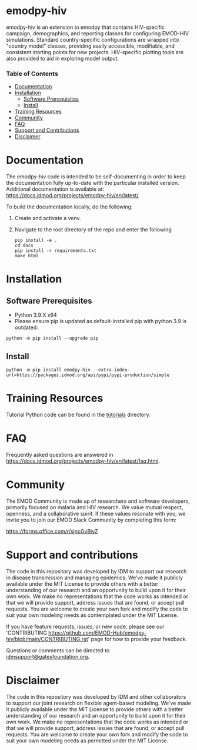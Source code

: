 # emodpy-hiv
emodpy-hiv is an extension to emodpy that contains HIV-specific campaign, demographics, and reporting classes for 
configuring EMOD-HIV simulations. Standard country-specific configurations are wrapped into "country model" classes, 
providing easily accessible, modifiable, and consistent starting points for new projects. HIV-specific plotting tools 
are also provided to aid in exploring model output.

### Table of Contents

- [Documentation](#documentation)
- [Installation](#installation)
  - [Software Prerequisites](#software-prerequisites)
  - [Install](#install)
- [Training Resources](#training-resources)
- [Community](#community)
- [FAQ](#faq)
- [Support and Contributions](#support)
- [Disclaimer](#disclaimer)

<a id="documentation"></a>
# Documentation

The emodpy-hiv code is intended to be self-documenting in order to keep the documentation fully up-to-date with the 
particular installed version. Additional documentation is available at:
https://docs.idmod.org/projects/emodpy-hiv/en/latest/

To build the documentation locally, do the following:

1. Create and activate a venv.
2. Navigate to the root directory of the repo and enter the following

    ```
    pip install -e .
    cd docs
    pip install -r requirements.txt
    make html
    ```

<a id="installation"></a>
# Installation

<a id="software-prerequisites"></a>
## Software Prerequisites
- Python 3.9.X x64
- Please ensure pip is updated as default-installed pip with python 3.9 is outdated:
```
python -m pip install --upgrade pip
```

<a id="install"></a>
## Install
```
python -m pip install emodpy-hiv --extra-index-url=https://packages.idmod.org/api/pypi/pypi-production/simple
```

<a id="training-resources"></a>
# Training Resources

Tutorial Python code can be found in the [tutorials](tutorials) directory.


<a id="faq"></a>
# FAQ

Frequently asked questions are answered in https://docs.idmod.org/projects/emodpy-hiv/en/latest/faq.html.

<a id="community"></a>
# Community

The EMOD Community is made up of researchers and software developers, primarily focused on malaria and HIV research.
We value mutual respect, openness, and a collaborative spirit. If these values resonate with you, 
we invite you to join our EMOD Slack Community by completing this form:

https://forms.office.com/r/sjncGvBjvZ

<a id="support"></a>
# Support and contributions

The code in this repository was developed by IDM to support our research in disease
transmission and managing epidemics. We’ve made it publicly available under the MIT
License to provide others with a better understanding of our research and an opportunity
to build upon it for their own work. We make no representations that the code works as
intended or that we will provide support, address issues that are found, or accept pull
requests. You are welcome to create your own fork and modify the code to suit your own
modeling needs as contemplated under the MIT License.

If you have feature requests, issues, or new code, please see our
'CONTRIBUTING <https://github.com/EMOD-Hub/emodpy-hiv/blob/main/CONTRIBUTING.rst>' page
for how to provide your feedback.

Questions or comments can be directed to [idmsupport@gatesfoundation.org](<mailto:idmsupport@gatesfoundation.org>).

<a id="disclaimer"></a>
# Disclaimer

The code in this repository was developed by IDM and other collaborators to support our joint research on flexible agent-based modeling.
 We've made it publicly available under the MIT License to provide others with a better understanding of our research and an opportunity to build upon it for 
 their own work. We make no representations that the code works as intended or that we will provide support, address issues that are found, or accept pull requests.
 You are welcome to create your own fork and modify the code to suit your own modeling needs as permitted under the MIT License.

